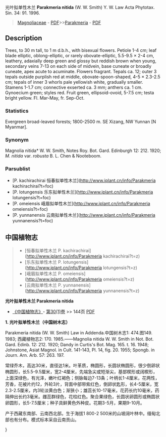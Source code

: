 光叶拟单性木兰 **Parakmeria nitida** (W. W. Smith) Y. W. Law Acta Phytotax. Sin. 34: 91. 1996.

> [Magnoliaceae](http://www.iplant.cn/info/Magnoliaceae?t=foc) - [PDF](http://www.iplant.cn/foc/pdf/Magnoliaceae.pdf)>>[Parakmeria](http://www.iplant.cn/info/Parakmeria?t=foc) - [PDF](http://www.iplant.cn/foc/pdf/Parakmeria.pdf)

## Description

Trees, to 30 m tall, to 1 m d.b.h., with bisexual flowers. Petiole 1-4 cm; leaf blade elliptic, oblong-elliptic, or rarely obovate-elliptic, 5.5-9.5 × 2-4 cm, leathery, adaxially deep green and glossy but reddish brown when young, secondary veins 7-13 on each side of midvein, base cuneate or broadly cuneate, apex acute to acuminate. Flowers fragrant. Tepals ca. 12; outer 3 tepals outside purplish red at middle, obovate-spoon-shaped, 4-5 × 2.3-2.5 cm; tepals of inner 3 whorls pale yellowish white, gradually smaller. Stamens 1-1.7 cm; connective exserted ca. 3 mm; anthers ca. 1 cm. Gynoecium green; styles red. Fruit green, ellipsoid-ovoid, 5-7.5 cm; testa bright yellow. Fl. Mar-May, fr. Sep-Oct.

### Statistics
Evergreen broad-leaved forests; 1800-2500 m. SE Xizang, NW Yunnan [N Myanmar].

### Synonym
Magnolia nitida* W. W. Smith, Notes Roy. Bot. Gard. Edinburgh 12: 212. 1920; *M. nitida* var. *robusta* B. L. Chen & Nooteboom.

### Parsublist

* [P.  kachirachirai  恒春拟单性木兰](http://www.iplant.cn/info/Parakmeria kachirachirai?t=foc)
* [P.  lotungensis  乐东拟单性木兰](http://www.iplant.cn/info/Parakmeria lotungensis?t=foc)
* [P.  omeiensis  峨眉拟单性木兰](http://www.iplant.cn/info/Parakmeria omeiensis?t=foc)
* [P.  yunnanensis  云南拟单性木兰](http://www.iplant.cn/info/Parakmeria yunnanensis?t=foc)

## 中国植物志

> * [恒春拟单性木兰  P.  kachirachirai](http://www.iplant.cn/info/Parakmeria kachirachirai?t=z)
> * [乐东拟单性木兰  P.  lotungensis](http://www.iplant.cn/info/Parakmeria lotungensis?t=z)
> * [峨眉拟单性木兰  P.  omeiensis](http://www.iplant.cn/info/Parakmeria omeiensis?t=z)
> * [云南拟单性木兰  P.  yunnanensis](http://www.iplant.cn/info/Parakmeria yunnanensis?t=z)

**光叶拟单性木兰 Parakmeria nitida**

* [《中国植物志》](http://www.iplant.cn/frps)- [第30(1)卷](http://www.iplant.cn/frps/vol/30(1)) >> 144页 [PDF](http://www.iplant.cn/frps/pdf/30(1)/144.PDF)

**1. 光叶拟单性木兰（中国树木志）**

Parakmeria nitida (W. W. Smith) Law in Addenda.中国树木志1: 474.图149. 1983; 西藏植物志2: 170. 1985.——Magnolia nitida W. W. Smith in Not. Bot. Gard. Edinb. 12: 212. 1920; Dandy in Curtis's Bot. Mag. 165. t. 16. 1948; Johnstone, Asiat Magnol. in Cult. 141-143, Pl. 14, fig. 20. 1955; Spongb. in Journ. Arn. Arb. 57: 263. 197.

常绿乔木，高达30米，直径达1米。叶革质，椭圆形，长圆状椭圆形，很少倒卵状椭圆形，长5.5-9.5厘米，宽2-4厘米，先端急尖或短渐尖，基部楔形或阔楔形，上面深绿色，有光泽，嫩叶红褐色；侧脉每边7-13条；叶柄长1-4厘米，花两性，芳香，花被片约12，外轮3片，背面中部带紫红色，倒卵状匙形，长4-5厘米，宽2.3-2.5厘米，内3轮淡黄白色；渐狭小；雄蕊长10-17毫米，花药长约10毫米，药隔伸出长约3毫米。雌蕊群绿色，花柱红色。聚合果绿色，长圆状卵圆形或椭圆状卵圆形，长5-7.5厘米；种子具鲜黄色外种皮。花期3-5月，果期9-10月。

产于西藏东南部、云南西北部。生于海拔1 800-2 500米的山坡阔叶林中。缅甸北部也有分布。模式标本采自云南贡山。

}